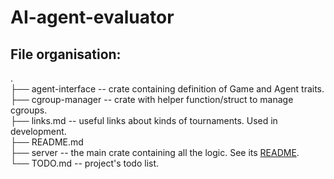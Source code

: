 # AI-agent-evaluator

## File organisation:

.\
├── agent-interface  -- crate containing definition of Game and Agent traits.\
├── cgroup-manager   -- crate with helper function/struct to manage cgroups.\
├── links.md         -- useful links about kinds of tournaments. Used in development.\
├── README.md\
├── server           -- the main crate containing all the logic. See its [README](server/README.md).\
└── TODO.md          -- project's todo list.